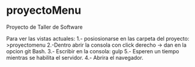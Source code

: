 # proyectoMenu
Proyecto de Taller de Software

Para ver las vistas actuales:
1.- posiosionarse en las carpeta del proyecto:
    >proyectomenu
2.-Dentro abrir la consola con click derecho -> dan en la opcion git Bash.
3.- Escribir en la consola: gulp
5.- Esperen un tiempo mientras se habilita el servidor.
4.- Abrira el navegador.

